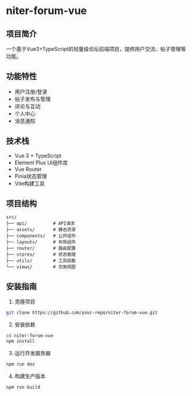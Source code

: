 # niter-forum-vue

## 项目简介
一个基于Vue3+TypeScript的轻量级论坛前端项目，提供用户交流、帖子管理等功能。

## 功能特性
- 用户注册/登录
- 帖子发布与管理
- 评论与互动
- 个人中心
- 消息通知

## 技术栈
- Vue 3 + TypeScript
- Element Plus UI组件库
- Vue Router
- Pinia状态管理
- Vite构建工具

## 项目结构
```
src/
├── api/          # API请求
├── assets/       # 静态资源
├── components/   # 公共组件
├── layouts/      # 布局组件
├── router/       # 路由配置
├── stores/       # 状态管理
├── utils/        # 工具函数
└── views/        # 页面视图
```

## 安装指南
1. 克隆项目
```bash
git clone https://github.com/your-repo/niter-forum-vue.git
```
2. 安装依赖
```bash
cd niter-forum-vue
npm install
```
3. 运行开发服务器
```bash
npm run dev
```
4. 构建生产版本
```bash
npm run build
```
